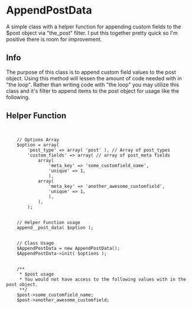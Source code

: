 # AppendPostData #

A simple class with a helper function for appending custom fields to the $post object via "the_post" filter. I put this together pretty quick so I'm positive there is room for improvement.


## Info ##
The purpose of this class is to append custom field values to the post object. Using this method will lessen the amount of code needed with in "the loop". Rather than writing code with "the loop" you may utilize this class and it's filter to append items to the post object for usage like the following.


## Helper Function ##
<pre><code>
	
	// Options Array
	$option = array(
		'post_type' => array( 'post' ), // Array of post_types
		'custom_fields' => array( // array of post_meta fields
			array(
				'meta_key' => 'some_customfield_name',
				'unique' => 1,
				),
			array(
				'meta_key' => 'another_awesome_customfield',
				'unique' => 1,
				),
			),
		);
	
	
	// Helper Function usage
	append__post_data( $option );
	
	
	// Class Usage
	$AppendPostData = new AppendPostData();
	$AppendPostData->init( $options );
	
	
	/**
	 * $post usage
	 * You would not have access to the following values with in the post object.
	 **/
	$post->some_customfield_name; 
	$post->another_awesome_customfield;
	
</code></pre>
